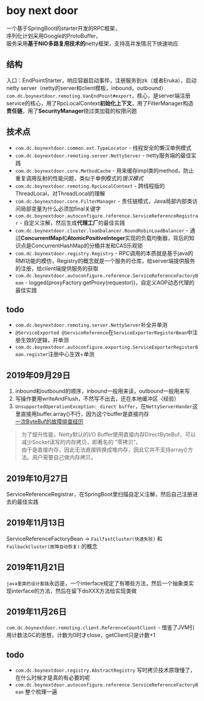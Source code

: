 # boy next door
一个基于SpringBoot的starter开发的RPC框架，  
序列化计划采用Google的ProtoBuffer，  
服务采用**基于NIO多路复用技术的**netty框架，支持高并发情况下快速响应

## 结构
入口：EndPointStarter，响应容器启动事件，注册服务到zk（或者Eruka），启动netty server（netty的server和client模板，inbound，outbound）
`com.dc.boynextdoor.remoting.VanEndPoint#export`，核心，是server端注册service的核心，用了RpcLocalContext**初始化上下文**，用了FilterManager构造**责任链**，用了**SecurityManager**绕过类加载的权限问题

## 技术点
 - `com.dc.boynextdoor.common.ext.TypeLocator` - 线程安全的懒汉单例模式
 - `com.dc.boynextdoor.remoting.server.NettyServer` - netty服务端的最佳实践
 - `com.dc.boynextdoor.core.MethodCache` - 用来缓存impl类的method，防止重复调用反射的性能问题，类似于单例模式的*饿汉模式*
 - `com.dc.boynextdoor.remoting.RpcLocalContext` - 跨线程版的ThreadLocal，对ThreadLocal的理解
 - `com.dc.boynextdoor.core.FilterManager` - 责任链模式，Java局部内部类访问局部变量为什么必须加final关键字
 - `com.dc.boynextdoor.autoconfigure.reference.ServiceReferenceRegistrar` - 自定义注解，然后生成**代理工厂**的最佳实践
 - `com.dc.boynextdoor.cluster.loadbalancer.RoundRobinLoadBalancer` - 通过**ConcurrentMap**和**AtomicPositiveInteger**实现的负载均衡器，背后的知识点是ConcurrentHashMap的分桶并发和CAS乐观锁
 - `com.dc.boynextdoor.registry.Registry` - RPC调用的本质就是基于java的RMI功能的模仿，Registry的概念就是一个服务的仓库，给server端提供服务的注册，给client端提供服务的获取
 - `com.dc.boynextdoor.autoconfigure.reference.ServiceReferenceFactoryBean` - logged(proxyFactory.getProxy(requestor))，自定义AOP动态代理的最佳实践
 
 
## todo
 - `com.dc.boynextdoor.remoting.server.NettyServer`补全并单测
 - `@ServiceExported @ServiceReference`在`ServiceExporterRegisterBean`中注册生效的逻辑，并单测
 - `com.dc.boynextdoor.autoconfigure.exporting.ServiceExporterRegisterBean.register`注册中心生效+单测
 

## 2019年09月29日
1. inbound和outbound的顺序，inbound一般用来读，outbound一般用来写
2. 写操作要用writeAndFlush，不然写不出去，还在本地缓冲区（经验）
3. `UnsupportedOperationException: direct buffer`，在`NettyServerHander`这里直接用buffer.array()不行，因为这个buffer是直接内存  
[一次ByteBuf的故障排查经历](http://www.sohu.com/a/132214404_684743)  
>为了提升性能，Netty默认的I/O Buffer使用直接内存DirectByteBuf，可以减少Socket读写的内存拷贝，即著名的 ”零拷贝”。  
 由于是直接内存，因此无法直接转换成堆内存，因此它并不支持array()方法。用户需要自己做内存拷贝。
 
## 2019年10月27日
ServiceReferenceRegistrar，在SpringBoot里扫描自定义注解，然后自己注册进去的最佳实践

## 2019年11月13日
ServiceReferenceFactoryBean -> `FailfastCluster(快速失败)` 和 `FailbackCluster(故障自动恢复)` 的概念

## 2019年11月21日
`java里类的设计套路`永远是，一个interface规定了有哪些方法，然后一个抽象类实现interface的方法，然后在留下doXXX方法给实现类做

## 2019年11月26日
`com.dc.boynextdoor.remoting.client.ReferenceCountClient` - 借鉴了JVM引用计数法GC的思想，计数为0时才close，getClient只是计数+1

## todo
 - `com.dc.boynextdoor.registry.AbstractRegistry` 写时拷贝技术原理懂了，在什么时候才是真的有必要的呢
 - `com.dc.boynextdoor.autoconfigure.reference.ServiceReferenceFactoryBean` 整个梳理一遍